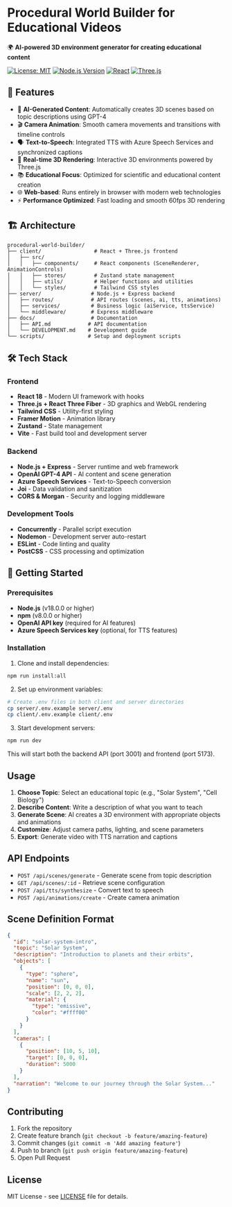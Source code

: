 # Procedural World Builder for Educational Videos

🌍 **AI-powered 3D environment generator for creating educational content**

[![License: MIT](https://img.shields.io/badge/License-MIT-yellow.svg)](https://opensource.org/licenses/MIT)
[![Node.js Version](https://img.shields.io/badge/node-%3E%3D18.0.0-brightgreen)](https://nodejs.org/)
[![React](https://img.shields.io/badge/React-18.2.0-blue)](https://reactjs.org/)
[![Three.js](https://img.shields.io/badge/Three.js-Latest-orange)](https://threejs.org/)

## 🚀 Features

- 🤖 **AI-Generated Content**: Automatically creates 3D scenes based on topic descriptions using GPT-4
- 🎬 **Camera Animation**: Smooth camera movements and transitions with timeline controls
- 🗣️ **Text-to-Speech**: Integrated TTS with Azure Speech Services and synchronized captions
- 🎨 **Real-time 3D Rendering**: Interactive 3D environments powered by Three.js
- 📚 **Educational Focus**: Optimized for scientific and educational content creation
- 🌐 **Web-based**: Runs entirely in browser with modern web technologies
- ⚡ **Performance Optimized**: Fast loading and smooth 60fps 3D rendering

## 🏗️ Architecture

```
procedural-world-builder/
├── client/                 # React + Three.js frontend
│   ├── src/
│   │   ├── components/     # React components (SceneRenderer, AnimationControls)
│   │   ├── stores/         # Zustand state management
│   │   ├── utils/          # Helper functions and utilities
│   │   └── styles/         # Tailwind CSS styles
├── server/                # Node.js + Express backend
│   ├── routes/            # API routes (scenes, ai, tts, animations)
│   ├── services/          # Business logic (aiService, ttsService)
│   └── middleware/        # Express middleware
├── docs/                  # Documentation
│   ├── API.md            # API documentation
│   └── DEVELOPMENT.md    # Development guide
└── scripts/              # Setup and deployment scripts
```

## 🛠️ Tech Stack

### Frontend
- **React 18** - Modern UI framework with hooks
- **Three.js + React Three Fiber** - 3D graphics and WebGL rendering
- **Tailwind CSS** - Utility-first styling
- **Framer Motion** - Animation library
- **Zustand** - State management
- **Vite** - Fast build tool and development server

### Backend
- **Node.js + Express** - Server runtime and web framework
- **OpenAI GPT-4 API** - AI content and scene generation
- **Azure Speech Services** - Text-to-Speech conversion
- **Joi** - Data validation and sanitization
- **CORS & Morgan** - Security and logging middleware

### Development Tools
- **Concurrently** - Parallel script execution
- **Nodemon** - Development server auto-restart
- **ESLint** - Code linting and quality
- **PostCSS** - CSS processing and optimization

## 🚀 Getting Started

### Prerequisites
- **Node.js** (v18.0.0 or higher)
- **npm** (v8.0.0 or higher)
- **OpenAI API key** (required for AI features)
- **Azure Speech Services key** (optional, for TTS features)

### Installation

1. Clone and install dependencies:
```bash
npm run install:all
```

2. Set up environment variables:
```bash
# Create .env files in both client and server directories
cp server/.env.example server/.env
cp client/.env.example client/.env
```

3. Start development servers:
```bash
npm run dev
```

This will start both the backend API (port 3001) and frontend (port 5173).

## Usage

1. **Choose Topic**: Select an educational topic (e.g., "Solar System", "Cell Biology")
2. **Describe Content**: Write a description of what you want to teach
3. **Generate Scene**: AI creates a 3D environment with appropriate objects and animations
4. **Customize**: Adjust camera paths, lighting, and scene parameters
5. **Export**: Generate video with TTS narration and captions

## API Endpoints

- `POST /api/scenes/generate` - Generate scene from topic description
- `GET /api/scenes/:id` - Retrieve scene configuration
- `POST /api/tts/synthesize` - Convert text to speech
- `POST /api/animations/create` - Create camera animation

## Scene Definition Format

```json
{
  "id": "solar-system-intro",
  "topic": "Solar System",
  "description": "Introduction to planets and their orbits",
  "objects": [
    {
      "type": "sphere",
      "name": "sun",
      "position": [0, 0, 0],
      "scale": [2, 2, 2],
      "material": {
        "type": "emissive",
        "color": "#ffff00"
      }
    }
  ],
  "cameras": [
    {
      "position": [10, 5, 10],
      "target": [0, 0, 0],
      "duration": 5000
    }
  ],
  "narration": "Welcome to our journey through the Solar System..."
}
```

## Contributing

1. Fork the repository
2. Create feature branch (`git checkout -b feature/amazing-feature`)
3. Commit changes (`git commit -m 'Add amazing feature'`)
4. Push to branch (`git push origin feature/amazing-feature`)
5. Open Pull Request

## License

MIT License - see [LICENSE](LICENSE) file for details.

